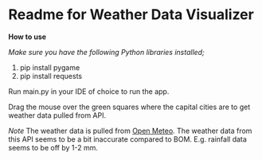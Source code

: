 # Readme for Weather Data Visualizer

**How to use**

*Make sure you have the following Python libraries installed;*
1. pip install pygame
2. pip install requests

Run main.py in your IDE of choice to run the app.

Drag the mouse over the green squares where the capital cities are to get weather data pulled from API.

*Note*
The weather data is pulled from [Open Meteo](https://open-meteo.com/en/docs).
The weather data from this API seems to be a bit inaccurate compared to BOM. E.g. rainfall data seems to be off by 1-2 mm.